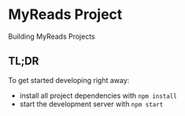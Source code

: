 # MyReads Project
Building MyReads Projects

## TL;DR

To get started developing right away:

* install all project dependencies with `npm install`
* start the development server with `npm start`
